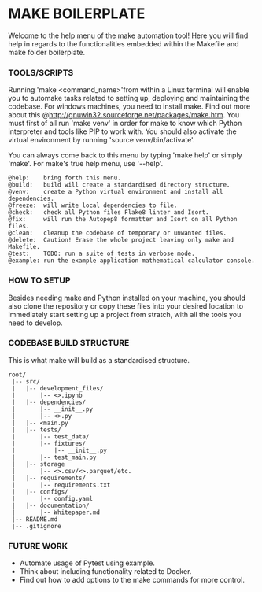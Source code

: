 
# MAKE BOILERPLATE

Welcome to the help menu of the make automation tool! 
Here you will find help in regards to the functionalities
embedded within the Makefile and make folder boilerplate.

### TOOLS/SCRIPTS

Running 'make <command_name>'from within a Linux terminal will enable 
you to automake tasks related to setting up, deploying and maintaining
the codebase. For windows machines, you need to install make. Find out more
about this @http://gnuwin32.sourceforge.net/packages/make.htm. You must first
of all run 'make venv' in order for make to know which Python interpreter
and tools like PIP to work with. You should also activate the virtual 
environment by running 'source venv/bin/activate'. 

You can always come back to this menu by typing 'make help' or simply 'make'. 
For make's true help menu, use '--help'.

    @help:    bring forth this menu. 
    @build:   build will create a standardised directory structure. 
    @venv:    create a Python virtual environment and install all dependencies.
    @freeze:  will write local dependencies to file.
    @check:   check all Python files Flake8 linter and Isort.
    @fix:     will run the Autopep8 formatter and Isort on all Python files.
    @clean:   cleanup the codebase of temporary or unwanted files.
    @delete:  Caution! Erase the whole project leaving only make and Makefile. 
    @test:    TODO: run a suite of tests in verbose mode.
    @example: run the example application mathematical calculator console.

### HOW TO SETUP

Besides needing make and Python installed on your machine, you should also clone
the repository or copy these files into your desired location to immediately start
setting up a project from stratch, with all the tools you need to develop.

### CODEBASE BUILD STRUCTURE
This is what make will build as a standardised structure.

    root/
     |-- src/
     |   |-- development_files/
     |       |-- <>.ipynb       
     |   |-- dependencies/
     |       |-- __init__.py
     |       |-- <>.py
     |   |-- <main.py
     |   |-- tests/
     |       |-- test_data/
     |       |-- fixtures/
     |           |-- __init__.py
     |       |-- test_main.py
     |   |-- storage
     |       |-- <>.csv/<>.parquet/etc.
     |   |-- requirements/
     |       |-- requirements.txt
     |   |-- configs/
     |       |-- config.yaml
     |   |-- documentation/
     |       |-- Whitepaper.md
     |-- README.md
     |-- .gitignore

### FUTURE WORK

- Automate usage of Pytest using example.
- Think about including functionality related to Docker.
- Find out how to add options to the make commands for more control.
